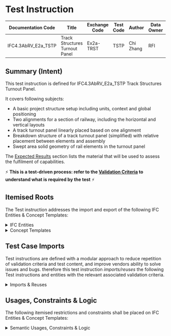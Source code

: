 # Test Instruction

| Documentation Code   | Title                                          | Exchange Code | Test Code | Author          | Data Owner | Version | Date       |
|----------------------|------------------------------------------------|---------------|-----------| ----------------|------------|---------|------------|
| IFC4.3AbRV_E2a_TSTP   | Track Structures Turnout Panel                      | Ex2a-TRST            | TSTP      | Chi Zhang    | RFI        | 1.0     | 09.02.2022 |


## Summary (Intent)

This test instruction is defined for IFC4.3AbRV_E2a_TSTP Track Structures Turnout Panel.

It covers following subjects:
- A basic project structure setup including units, context and global positioning
- Two alignments for a section of railway, including the horizontal and vertical layouts
- A track turnout panel linearly placed based on one alignment
- Breakdown structure of a track turnout panel (simplified) with relative placement between elements and assembly
- Swept area solid geometry of rail elements in the turnout panel

The [Expected Results](#Expected-Results) section lists the material that will be used to assess the fulfilment of capabilities.

:zap: **This is a test-driven process: refer to the [Validation Criteria](#Validation-Criteria) to understand what is required by the test** :zap:

## Itemised Roots

The Test instruction addresses the import and export of the following IFC Entities & Concept Templates:

<details><summary>IFC Entities</summary>

These entities represent a test-specific subset of the wider AbRV_Ex exchange and the overall AbRV MVD. **The scope of the test shall not be used as a definitive scope of the exchange, or of the entire MVD.**

- Inherited from imported tests:
  - *IfcProject*
  - *IfcSite*
  - *IfcRailway*
  - *IfcAlignment*
  - *IfcAlignmentHorizontal*
  - *IfcAlignmentVertical*
  - *IfcAlignmentSegment*

- For this test instruction:
  - *IfcRailwayPart*
  - *IfcElementAssembly*
  - *IfcTrackElement*
  - *IfcRail*
  - *IfcMechnicalFastner*
  - *IfcFastener*
  - *IfcReferent*


</details>

<details><summary>Concept Templates</summary>

These concept templates represent a test-specific subset of the wider AbRV_Ex exchange and the overall AbRV MVD, that must be correctly exported to meet the validation criteria. **The scope of the test shall not be used as a definitive scope of the exchange, or of the entire MVD.**

- Inherited from imported tests:
  - *Project Units*
  - *Project Representation Context*
  - *Project Global Positioning*
  - *Spatial Decomposition*
  - *Spatial Composition*
  - *Alignment Layout*
  - *Alignment Geometry Gradient*
  - *Spatial Container*
  - *Product Local Placement*
  - *Object User Identity*
  - *Software Identity*
  - *Axis Geometry*
  
- For this test instruction:
  - *Product Linear Placement*
  - *Object Predefined Type*
  - *Element Composition*
  - *Element Decomposition*
  - *Product Relative Positioning*
  - *Product Span Positioning*
  - *Spatial Containment*
  - *Body AdvancedSwept Directrix Geometry*
  - *Body Tessallated Geometry*
  - *Object Typing*
  - *Type Body Tessellated Geometry*

</details>

## Test Case Imports
Test instructions are defined with a modular approach to reduce repetition of validation criteria and test content, and improve vendors ability to solve issues and bugs. therefore this test instruction *imports/reuses* the following Test instructions and entities with the relevant associated validation criteria.

<details><summary>Imports & Reuses</summary>

| TI Code                                  | Test Instruction Title    | Comments                     |
|------------------------------------------|---------------------------|------------------------------|
| [IFC4.3AbRV_E1_AL22](../../E2a-TRST/AL22) | (RFI) Two alignments without cant       | As outlined in the dataset Imported Entities Table |

</details>

## Usages, Constraints & Logic
The following itemised restrictions and constraints shall be placed on IFC Entities & Concept Templates:

<details><summary>Semantic Usages, Constraints & Logic</summary>

The following itemised Usages, Constraints & Logic are normative entries within the AbRV MVD and MUST be satisfied to meet the defined validation criteria

<details><summary>Model Geometry</summary>
The Test case requires the following additional checks related to Model Geometry:

- *Constraint*

</details>

## Expected Results

For certification of capabilities the only source will be:

- n. 1 IFC file containing the information as requested. The file shall be named using the following syntax: `MVDCode`-`ExchangeCode`-`TestCode`-`SoftwareVendor`.`ifc` (Example: `IFC4.3_AbRV-E2b-ASTPC-AmazingSoft.ifc`)

Considering the aim of this test, other **optional** results, not subject to the bSI certification process, yet useful to illustrate test results are:
- Screen-shot of the IFC file visualization
- Screen-shot of the IFC file structure (spatial decomposition, element decomposition).

---

## Validation criteria
:zap: For this test case to be considered passed **all capabilities** listed in this section shall be verified, with no exception. :zap:

### General & Imports

<details><summary>Click to expand</summary>

- All the concept templates must be correctly implemented as presented in the validation criteria
- At least 1 instance of each entity listed in [Itemised Roots](#Itemised-Roots) is present in the file.


#### Imports
| **TI Code**        | **Criteria Codes** | *COMMENT**                                         |
|--------------------|--------------------|----------------------------------------------------|
| IFC4.3AbRV_E1_AL22 | ALL CRITERIA       | As outlined in the dataset [Imported Entities Table](Dataset/README.md#Imported-Entities-Table) |


#### General

| **RULE ID** | **CRITERIA**                                                      | **VALUE [examples]**  | **ENTITY (if applicable)** | **CT (if applicable)**     |
|-------------|-------------------------------------------------------------------|-----------------------|----------------------------|----------------------------|
| GENE_00     | All validation criteria of precondition's tests shall be verified |                       | na                         | na                         |
| GENE_01     | All requested entities (and attributes) exist in file             | As per Entities Table | na                         | na                         |
</details>
	
### Spatial decomposition

| **RULE ID** | **CRITERIA**                      | **VALUE [examples]**               | **ENTITY (if applicable)** | **CT (if applicable)** |
|-------------|-----------------------------------|------------------------------------|----------------------------|------------------------|
| SDEC_01     | Spatial decomposition is verified | As per Spatial Decomposition Table | na                         | Spatial Decomposition  |

> **Acceptance criteria**: For the **Spatial decomposition** capability, the validation procedure must verify that a Parent Element of the requested type aggregates (via `IfcRelAggregates`) exactly a given number of Child Elements of the requested type, no more and no less.


- IfcProject
  - IfcSite
    - IfcRailway

### Spatial containment

| **RULE ID** | **CRITERIA**                    | **VALUE [examples]**             | **ENTITY (if applicable)** | **CT (if applicable)** |
|-------------|---------------------------------|----------------------------------|----------------------------|------------------------|
| SCON_01     | Spatial containment is verified | As per Spatial Containment Table | na                         | Spatial Containment    |

> **Acceptance criteria**: For the **Spatial containment** capability, the validation procedure must verify that a Spatial Element of the requested type contains (via `IfcRelContainedInSpatialStructure`) exactly a given number of Elements of the requested type, no more and no less.

- IfcRailway *(Name: LO1336)*
  - IfcElementAssembly.TURNOUTPANEL

### Placement structure

| **RULE ID** | **CRITERIA**                                                      | **VALUE [examples]**  | **ENTITY (if applicable)** | **CT (if applicable)**     |
|-------------|-------------------------------------------------------------------|-----------------------|----------------------------|----------------------------|
| SPCO_00     | ObjectPlacement of the element shall have PlacementRelTo referening the right IfcObjectPlacement |     see Fig. 1 and Fig. 2  | na | Product Placement |
	
![alt text](Dataset/Turnout_Placement.png)
*Fig. 1 Placement of track turnout panel*
![alt text](Dataset/Turnout_Element_Placement.png)
*Fig. 2 Placement of elements in track turnout panel*
	
### Object nesting
	
| **RULE ID** | **CRITERIA**                                                      | **VALUE [examples]**  | **ENTITY (if applicable)** | **CT (if applicable)**     |
|-------------|-------------------------------------------------------------------|-----------------------|----------------------------|----------------------------|
| OBNE_00     | Each IfcReferent should be nested into the alignment where it is placed linearly |     1 IfcAlignment  | IfcReferent | Object Nesting (to be reversed) |

### Product geometric representation

<details><summary>Click to expand</summary>
Criteria around the representation of 'Some Concept'

| **RULE ID** | **CRITERIA**                                                      | **VALUE [examples]**  | **ENTITY (if applicable)** | **CT (if applicable)**     |
|-------------|-------------------------------------------------------------------|-----------------------|----------------------------|----------------------------|
| PRGE_00     | Correct representation identifier, type and items for occurrence element |  IfcFixedReferenceSweptAreaSolid  in SELF.Representation.Representations.Items  | IfcRail.RAIL | Body AdvancedSweptSolid Geometry |
| PRGE_00     | Correct representation identifier, type and items for occurrence element |  | IfcTrackElement.SLEEPER | Mapped Geometry |
| PRGE_01     | Correct representation identifier, type and items for type element |  | IfcTrackElementType.SLEEPER | Type Body Tessallated Geometry |

</details>

### Element decomposition

<details><summary>Click to expand</summary>
Criteria around the representation of 'Some Concept'

| **Element Assembly** | **Assembly Type** | **Minimum** | **Maximum** | **Element**     | **Element Type** |
|----------------------|--------------------------|-------------|-------------|-----------------|------------------|
| IfcElementAssembly   | TURNOUTPANEL           | 4           |      6       | IfcRail         | RAIL             |
| IfcElementAssembly   | TURNOUTPANEL           | 2           |      2       | IfcRail       | CHECKRAIL       |
| IfcElementAssembly   | TURNOUTPANEL           | 2           |      2       | IfcRail         | BLADE             |
| IfcElementAssembly   | TURNOUTPANEL           | 52           |     52        | IfcTrackElement | SLEEPER          |
| IfcElementAssembly   | TURNOUTPANEL           | 1           |      1       | IfcTrackElement | FROG          |
| IfcElementAssembly   | TURNOUTPANEL           | 2           |      2       | IfcMechanicalFastener | RAILFASTENING         |
| IfcElementAssembly   | TURNOUTPANEL           | 1           |             | IfcMechanicalFastener | RAILJOINT         |
| IfcElementAssembly   | TURNOUTPANEL           | 1           |      6       | IfcFASTENER | WELD         |

</details>
	

